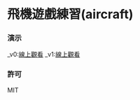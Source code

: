 飛機遊戲練習(aircraft)
=========================
### 演示
_v0:[線上觀看](http://virtools.github.io/pixijs_aircraft/v0/index.html)
_v1:[線上觀看](http://virtools.github.io/pixijs_aircraft/v1/index.html)
### 許可
MIT
